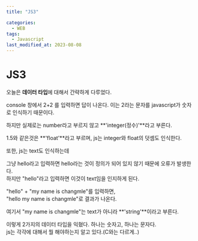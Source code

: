 ```yaml
---
title: "JS3"

categories:
  - WEB
tags:
  - Javascript
last_modified_at: 2023-08-08
---
```


# JS3

오늘은 **데이터 타입**에 대해서 간략하게 다루었다.

console 창에서 2+2 를 입력하면 답이 나온다.
이는 2라는 문자를 javascript가 숫자로 인식하기 때문이다.

하지만 실제로는 number라고 부르지 않고 **'integer(정수)'**라고 부른다.

1.5와 같은것은 **'float'**라고 부르며, js는 integer와 float의 덧셈도 인식한다.


또한, js는 text도 인식하는데

그냥 hello라고 입력하면 hello라는 것이 정의가 되어 있지 않기 때문에 오류가 발생한다.   
하지만 "hello"라고 입력하면 이것이 text임을 인지하게 된다.

"hello" + "my name is changmle"를 입력하면,  
"hello my name is changmle"로 결과가 나온다.

여기서 "my name is changmle"는 text가 아니라 **'string'**이라고 부른다.

이렇게 2가지의 데이터 타입을 익혔다. 하나는 숫자고, 하나는 문자다.  
js는 각각에 대해서 뭘 해야하는지 알고 있다.(C와는 다르게..)
